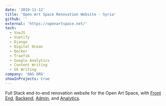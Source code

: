 ```yaml
---
date: '2019-11-12'
title: 'Open Art Space Renovation Website - Syria'
github: ''
external: 'https://openartspace.net/'
tech:
  - VueJS
  - Vuetify
  - Django
  - Digital Ocean
  - Docker
  - Traefik
  - Google Analytics
  - Content Writing
  - UX Writing
company: 'OAS ORG'
showInProjects: true
---
```


Full Stack end-to-end renovation website for the Open Art Space, with [Front End](https://openartspace.net/), [Backend](http://backend.openartspace.net/oas/), [Admin](https://dashboard.openartspace.net/), and [Analytics](http://analytics.openartspace.net/).
